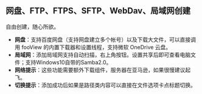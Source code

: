 ## 网盘、FTP、FTPS、SFTP、WebDav、局域网创建
自由创建，随心所欲。

* **网盘**：支持百度网盘（支持网盘建立多个帐号）以及下载大文件，可以直接调用 fooView 的内置下载器和设置线程，支持微软 OneDrive 云盘。
* **局域网**：添加局域网支持自动扫描，右上角按钮。设置共享后即可查看电脑文件；支持Windows10自带的Samba2.0。
* **网络提示**：这些功能需要额外下载组件，服务器在亚马逊，如果很慢建议起飞。
* **切换提示**：添加成功后如果是路径类内容可以直接在文件选项卡点标题切换。